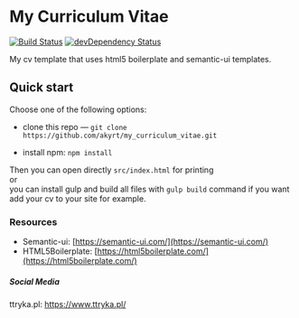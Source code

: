 # My Curriculum Vitae

[![Build Status](https://travis-ci.org/h5bp/html5-boilerplate.svg)](https://travis-ci.org/h5bp/html5-boilerplate)
[![devDependency Status](https://david-dm.org/h5bp/html5-boilerplate/dev-status.svg)](https://david-dm.org/h5bp/html5-boilerplate#info=devDependencies)

My cv template that uses html5 boilerplate and semantic-ui templates.

## Quick start

Choose one of the following options:

- clone this repo — `git clone
  https://github.com/akyrt/my_curriculum_vitae.git` 

- install npm: `npm install`

Then you can open directly `src/index.html` for printing 
<br>
or
<br>
you can install gulp and build all files with `gulp build` command if you want add your cv to your site for example. 

### Resources

* Semantic-ui: [https://semantic-ui.com/](https://semantic-ui.com/)
* HTML5Boilerplate: [https://html5boilerplate.com/](https://html5boilerplate.com/)

##### Social Media

ttryka.pl: <https://www.ttryka.pl/>

